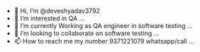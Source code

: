 - 👋 Hi, I’m @deveshyadav3792
- 👀 I’m interested in QA  ...
- 🌱 I’m currently Working as QA engineer in software testing  ...
- 💞️ I’m looking to collaborate on software testing ...
- 📫 How to reach me my number 9371221079 whatsapp/call  ... 

<!---
deveshyadav3792/deveshyadav3792 is a ✨ special ✨ repository because its `README.md` (this file) appears on your GitHub profile.
You can click the Preview link to take a look at your changes.
--->
